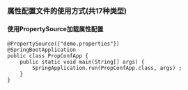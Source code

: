 ### 属性配置文件的使用方式(共17种类型)
#### 使用PropertySource加载属性配置
```$xslt
@PropertySource({"demo.properties"})
@SpringBootApplication
public class PropConfApp {
    public static void main(String[] args) {
        SpringApplication.run(PropConfApp.class, args) ;
    }
}
``` 